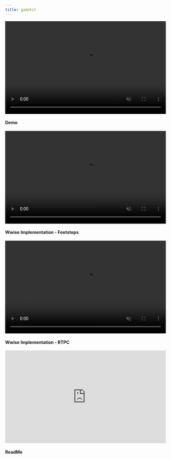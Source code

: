 ```yaml
---
title: gamekit
---
```


<section>
  <video controls autoplay loop muted class="image main" width="520" height="300" source src="assets/images/3D Game Kit v2.mp4" type="video/mp4" frameborder="0" allowfullscreen></video>
	<h4>Demo</h4>
</section>

<section>
  <video controls autoplay loop muted class="image main" width="520" height="300" source src="assets/images/3D Game Kit - Footsteps.mp4" type="video/mp4" frameborder="0" allowfullscreen></video>
	<h4>Wwise Implementation - Footsteps</h4>
</section>

<section>
  <video controls autoplay loop muted class="image main" width="520" height="300" source src="assets/images/RTPC 3D GameKit - Taking Damage.mp4" type="video/mp4" frameborder="0" allowfullscreen></video>
	<h4>Wwise Implementation - RTPC</h4>
</section>

<section>
  <iframe class="image main" width="520" height="300" source src="https://github.com/MLayese/MTEC-421" frameborder="0" allowfullscreen></iframe>
	<h4>ReadMe</h4>
</section>
